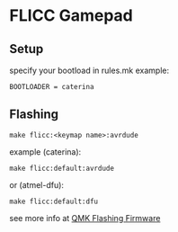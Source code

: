 # FLICC Gamepad

## Setup

specify your bootload in rules.mk
example:

`BOOTLOADER = caterina`

## Flashing
`make flicc:<keymap name>:avrdude`

example (caterina):

`make flicc:default:avrdude`

or (atmel-dfu):

`make flicc:default:dfu`

see more info at [QMK Flashing Firmware](https://beta.docs.qmk.fm/tutorial/newbs_flashing)
